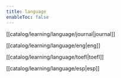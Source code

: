 ```yaml
---
title: language
enableToc: false
---
```


[[catalog/learning/language/journal|journal]]

[[catalog/learning/language/eng|eng]]

[[catalog/learning/language/toefl|toefl]]

[[catalog/learning/language/esp|esp]]

